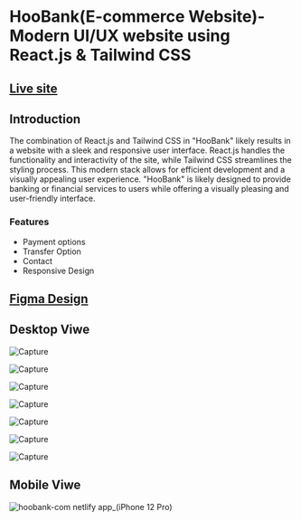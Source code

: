 <h1>HooBank(E-commerce Website)- Modern UI/UX website using React.js & Tailwind CSS</h1>
<h2><a href="[https://hoobank-com.netlify.app/](https://hoobank-com.netlify.app/)">Live site</a></h2>

<h2>Introduction</h2>
<p>The combination of React.js and Tailwind CSS in "HooBank" likely results in a website with a sleek and responsive user interface. React.js handles the functionality and interactivity of the site, while Tailwind CSS streamlines the styling process. This modern stack allows for efficient development and a visually appealing user experience. "HooBank" is likely designed to provide banking or financial services to users while offering a visually pleasing and user-friendly interface.</p>

<h3>Features</h3>
<ul>
  <li>Payment options</li>
  <li>Transfer Option</li>
  <li>Contact</li>
  <li>Responsive Design</li>
</ul>

<h2><a href="https://www.figma.com/file/bUGIPys15E78w9bs1l4tgS/HooBank?type=design&node-id=310-485&mode=design">Figma Design</a></h2>

<h2>Desktop Viwe</h2>

![Capture](https://github.com/arosayru/Frontend_Project-Modern_Business_Website/assets/107207994/d02b1453-4cfe-4510-ac88-1c242fffbaab)

![Capture](https://github.com/arosayru/Frontend_Project-Modern_Business_Website/assets/107207994/7f6d5a14-6136-4319-bf8c-3ce8a2ab228e)

![Capture](https://github.com/arosayru/Frontend_Project-Modern_Business_Website/assets/107207994/71bee860-bc3e-4dc6-85b3-de29eb9f2be6)

![Capture](https://github.com/arosayru/Frontend_Project-Modern_Business_Website/assets/107207994/9025bc97-1478-4d03-b961-8ae63639dfee)

![Capture](https://github.com/arosayru/Frontend_Project-Modern_Business_Website/assets/107207994/566c7ccc-0ec5-46ea-a113-c5cd26d7f2c4)

![Capture](https://github.com/arosayru/Frontend_Project-Modern_Business_Website/assets/107207994/a097d015-1ccf-4169-aca0-4b2cadbf1401)

![Capture](https://github.com/arosayru/Frontend_Project-Modern_Business_Website/assets/107207994/ccd972d7-5006-4248-b1fc-36ce51993465)

<h2>Mobile Viwe</h2>

![hoobank-com netlify app_(iPhone 12 Pro)](https://github.com/arosayru/Frontend_Project-Modern_Business_Website/assets/107207994/411bc368-0012-4fe7-8dc2-59e2c15d97f9)
